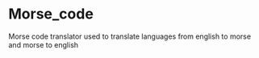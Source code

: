# Morse_code
Morse code translator used to translate languages from english to morse and morse to english

